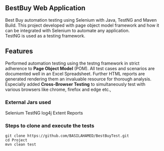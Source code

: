 ## BestBuy Web Application

Best Buy automation testing using Selenium with Java, TestNG and Maven Build.
This project developed with page object model framework and how it can be integrated with Selenium to automate any application.  
TestNG is used as a testing framework. 

## Features
Performed automation testing using the testng framework in strict adherence to **Page Object Model** (POM). All test cases and scenarios are documented well in an Excel Spreadsheet. Further HTML reports are generated rendering them an invaluable resource for thorough analysis. Especially added **Cross-Browser Testing** to simultaneously test with various browsers like chrome, firefox and edge etc.,

### External Jars used
Selenium
TestNG
log4j
Extent Reports

### Steps to clone and execute the tests
```
git clone https://github.com/BASILAHAMED/BestBuyTest.git
cd Project
mvn clean test 
```
